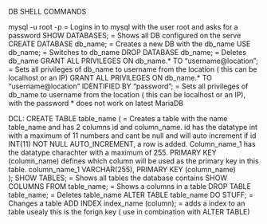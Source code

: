 DB SHELL COMMANDS

mysql -u root -p                                                                    =   Logins in to mysql with the user root and asks for a password
SHOW DATABASES;			                                                            =	Shows all DB configured on the serve
CREATE DATABASE db_name;	                                                        =	Creates a new DB with the db_name
USE db_name;			                                                            = 	Switches to db_name
DROP DATABASE db_name;	                                                            =	Deletes db_name
GRANT ALL PRIVILEGES ON db_name.* TO “username@location”;                           =	Sets all privileges of db_name to username from the location ( this can be localhost or an IP)
GRANT ALL PRIVILEGES ON db_name.* TO “username@location” IDENTIFIED BY “password”;  =	Sets all privileges of db_name to username from the location ( this can be localhost or an IP), with the password * does not work on latest MariaDB

DCL:
CREATE TABLE table_name (                                                           =   Creates a table with the name table_name and has 2 columns id and column_name. id has the datatype int with a maximum of 11 numbers and cant be null and will auto increment if 
    id INT(11) NOT NULL AUTO_INCREMENT,                                                 a row is added. Column_name_1 has the datatype charachter with a maximum of 255. PRIMARY KEY (column_name) defines which column will be used as the primary key in this table.
    column_name_1 VARCHAR(255),
    PRIMARY KEY (column_name)                                                        
);
SHOW TABLES;                                                                        =   Shows all tables the database contains
SHOW COLUMNS FROM table_name;                                                       =   Shows a columns in a table
DROP TABLE table_name;                                                              =   Deletes table_name
ALTER TABLE table_name DO STUFF;                                                    =   Changes a table
ADD INDEX index_name (column);                                                      =   adds a index to an table usealy this is the forign key ( use in combination with ALTER TABLE)    